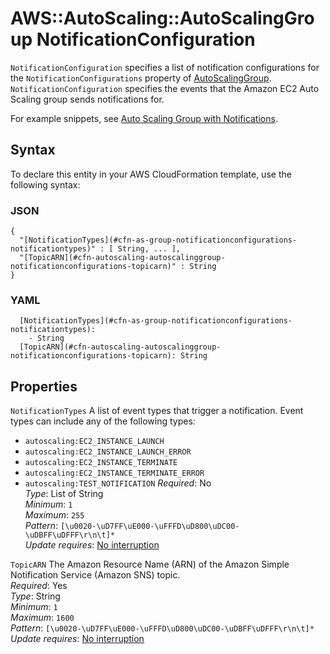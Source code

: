 # AWS::AutoScaling::AutoScalingGroup NotificationConfiguration<a name="aws-properties-as-notificationconfigurations"></a>

 `NotificationConfiguration` specifies a list of notification configurations for the `NotificationConfigurations` property of [AutoScalingGroup](https://docs.aws.amazon.com/AWSCloudFormation/latest/UserGuide/aws-properties-as-group.html)\. `NotificationConfiguration` specifies the events that the Amazon EC2 Auto Scaling group sends notifications for\.

For example snippets, see [Auto Scaling Group with Notifications](https://docs.aws.amazon.com/AWSCloudFormation/latest/UserGuide/quickref-autoscaling.html#scenario-as-notification)\.

## Syntax<a name="aws-properties-as-notificationconfigurations-syntax"></a>

To declare this entity in your AWS CloudFormation template, use the following syntax:

### JSON<a name="aws-properties-as-notificationconfigurations-syntax.json"></a>

```
{
  "[NotificationTypes](#cfn-as-group-notificationconfigurations-notificationtypes)" : [ String, ... ],
  "[TopicARN](#cfn-autoscaling-autoscalinggroup-notificationconfigurations-topicarn)" : String
}
```

### YAML<a name="aws-properties-as-notificationconfigurations-syntax.yaml"></a>

```
  [NotificationTypes](#cfn-as-group-notificationconfigurations-notificationtypes): 
    - String
  [TopicARN](#cfn-autoscaling-autoscalinggroup-notificationconfigurations-topicarn): String
```

## Properties<a name="aws-properties-as-notificationconfigurations-properties"></a>

`NotificationTypes`  <a name="cfn-as-group-notificationconfigurations-notificationtypes"></a>
A list of event types that trigger a notification\. Event types can include any of the following types:   
+ `autoscaling:EC2_INSTANCE_LAUNCH`
+ `autoscaling:EC2_INSTANCE_LAUNCH_ERROR`
+ `autoscaling:EC2_INSTANCE_TERMINATE`
+ `autoscaling:EC2_INSTANCE_TERMINATE_ERROR`
+ `autoscaling:TEST_NOTIFICATION`
*Required*: No  
*Type*: List of String  
*Minimum*: `1`  
*Maximum*: `255`  
*Pattern*: `[\u0020-\uD7FF\uE000-\uFFFD\uD800\uDC00-\uDBFF\uDFFF\r\n\t]*`  
*Update requires*: [No interruption](https://docs.aws.amazon.com/AWSCloudFormation/latest/UserGuide/using-cfn-updating-stacks-update-behaviors.html#update-no-interrupt)

`TopicARN`  <a name="cfn-autoscaling-autoscalinggroup-notificationconfigurations-topicarn"></a>
The Amazon Resource Name \(ARN\) of the Amazon Simple Notification Service \(Amazon SNS\) topic\.  
*Required*: Yes  
*Type*: String  
*Minimum*: `1`  
*Maximum*: `1600`  
*Pattern*: `[\u0020-\uD7FF\uE000-\uFFFD\uD800\uDC00-\uDBFF\uDFFF\r\n\t]*`  
*Update requires*: [No interruption](https://docs.aws.amazon.com/AWSCloudFormation/latest/UserGuide/using-cfn-updating-stacks-update-behaviors.html#update-no-interrupt)